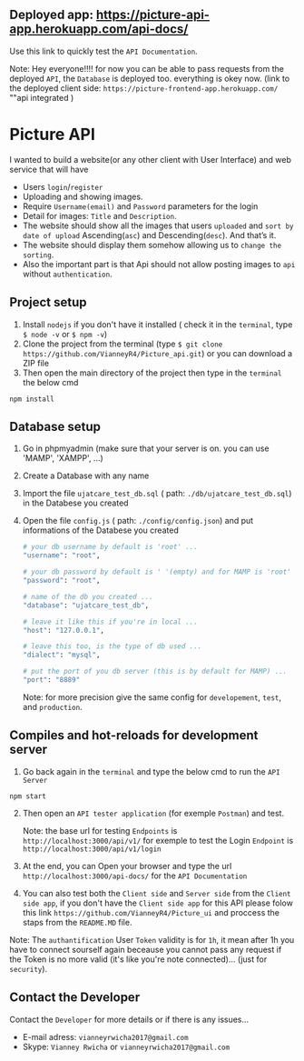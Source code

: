 ## Deployed app: https://picture-api-app.herokuapp.com/api-docs/

Use this link to quickly test the `API Documentation`.

Note: Hey everyone!!!! for now you can be able to pass requests from the deployed `API`, the `Database` is deployed too. everything is okey now. (link to the deployed client side: `https://picture-frontend-app.herokuapp.com/` ""api integrated )

<!-- beceause i did not deploy the `Database` (for the database i have to buy again an other cloud space for it...) -->

# Picture API

I wanted to build a website(or any other client with User Interface) and web service that will have 
- Users `login`/`register`
- Uploading and showing images. 
- Require `Username(email)` and `Password` parameters for the login 
- Detail for images: `Title` and `Description`. 
- The website should show all the images that users `uploaded` and `sort by date of upload` Ascending(`asc`) and Descending(`desc`). And that’s it. 
- The website should display them somehow allowing us to `change the sorting`. 
- Also the important part is that Api should not allow posting images to `api` without `authentication`. 


## Project setup

1. Install `nodejs` if you don't have it installed ( check it in the `terminal`, type `$ node -v` or `$ npm -v`)
2. Clone the project from the terminal (type `$ git clone https://github.com/VianneyR4/Picture_api.git`) or you can download a ZIP file
3. Then open the main directory of the project then type in the `terminal` the below cmd

```
npm install
```

## Database setup

1. Go in phpmyadmin (make sure that your server is on. you can use 'MAMP', 'XAMPP', ...)
2. Create a Database with any name
3. Import the file `ujatcare_test_db.sql` ( path: `./db/ujatcare_test_db.sql`) in the Databese you created
4. Open the file `config.js` ( path: `./config/config.json`) and put informations of the Databese you created

    ```bash
    # your db username by default is 'root' ...
    "username": "root", 
    
    # your db password by default is ' '(empty) and for MAMP is 'root' ...
    "password": "root", 
    
    # name of the db you created ...
    "database": "ujatcare_test_db",
    
    # leave it like this if you're in local ...
    "host": "127.0.0.1",
    
    # leave this too, is the type of db used ...
    "dialect": "mysql",
    
    # put the port of you db server (this is by default for MAMP) ...
    "port": "8889" 
    ```

    Note: for more precision give the same config for `developement`, `test`, and `production`.

## Compiles and hot-reloads for development server

1. Go back again in the `terminal` and type the below cmd to run the `API Server`

```
npm start
```
2. Then open an `API tester application` (for exemple `Postman`) and test.
    
    Note: the base url for testing `Endpoints` is `http://localhost:3000/api/v1/` for exemple to test the Login `Endpoint` is `http://localhost:3000/api/v1/login`

3. At the end, you can Open your browser and type the url `http://localhost:3000/api-docs/` for the `API Documentation`

4. You can also test both the `Client side` and `Server side` from the `Client side app`, if you don't have the `Client side app` for this API please folow this link `https://github.com/VianneyR4/Picture_ui` and proccess the staps from the `README.MD` file.

Note: The `authantification` User `Token` validity is for `1h`, it mean after 1h you have to connect sourself again beceause you cannot pass any request if the Token is no more valid (it's like you're note connected)...  (just for `security`).

## Contact the Developer

Contact the `Developer` for more details or if there is any issues...

- E-mail adress: `vianneyrwicha2017@gmail.com`
- Skype: `Vianney Rwicha` or `vianneyrwicha2017@gmail.com`